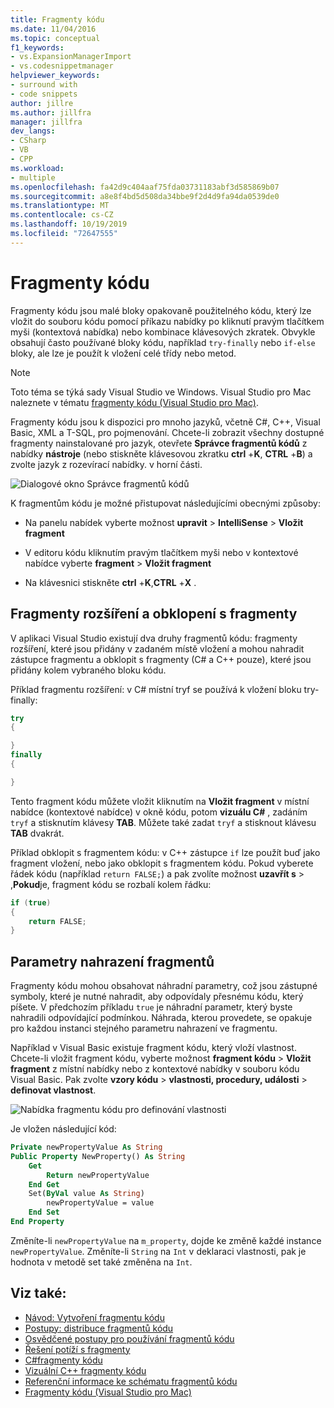 ```yaml
---
title: Fragmenty kódu
ms.date: 11/04/2016
ms.topic: conceptual
f1_keywords:
- vs.ExpansionManagerImport
- vs.codesnippetmanager
helpviewer_keywords:
- surround with
- code snippets
author: jillre
ms.author: jillfra
manager: jillfra
dev_langs:
- CSharp
- VB
- CPP
ms.workload:
- multiple
ms.openlocfilehash: fa42d9c404aaf75fda03731183abf3d585869b07
ms.sourcegitcommit: a8e8f4bd5d508da34bbe9f2d4d9fa94da0539de0
ms.translationtype: MT
ms.contentlocale: cs-CZ
ms.lasthandoff: 10/19/2019
ms.locfileid: "72647555"
---
```

# <a name="code-snippets"></a>Fragmenty kódu

Fragmenty kódu jsou malé bloky opakovaně použitelného kódu, který lze vložit do souboru kódu pomocí příkazu nabídky po kliknutí pravým tlačítkem myši (kontextová nabídka) nebo kombinace klávesových zkratek. Obvykle obsahují často používané bloky kódu, například `try-finally` nebo `if-else` bloky, ale lze je použít k vložení celé třídy nebo metod.

> [!NOTE]
> Toto téma se týká sady Visual Studio ve Windows. Visual Studio pro Mac naleznete v tématu [fragmenty kódu (Visual Studio pro Mac)](/visualstudio/mac/snippets).

Fragmenty kódu jsou k dispozici pro mnoho jazyků, včetně C#, C++, Visual Basic, XML a T-SQL, pro pojmenování. Chcete-li zobrazit všechny dostupné fragmenty nainstalované pro jazyk, otevřete **Správce fragmentů kódů** z nabídky **nástroje** (nebo stiskněte klávesovou zkratku **ctrl** +**K**, **CTRL** +**B**) a zvolte jazyk z rozevírací nabídky. v horní části.

![Dialogové okno Správce fragmentů kódů](media/code-snippets-manager.png)

K fragmentům kódu je možné přistupovat následujícími obecnými způsoby:

- Na panelu nabídek vyberte možnost **upravit**  > **IntelliSense**  > **Vložit fragment**

- V editoru kódu kliknutím pravým tlačítkem myši nebo v kontextové nabídce vyberte **fragment**  > **Vložit fragment**

- Na klávesnici stiskněte **ctrl** +**K**,**CTRL** +**X** .

## <a name="expansion-snippets-and-surround-with-snippets"></a>Fragmenty rozšíření a obklopení s fragmenty

V aplikaci Visual Studio existují dva druhy fragmentů kódu: fragmenty rozšíření, které jsou přidány v zadaném místě vložení a mohou nahradit zástupce fragmentu a obklopit s fragmenty (C# a C++ pouze), které jsou přidány kolem vybraného bloku kódu.

Příklad fragmentu rozšíření: v C# místní tryf se používá k vložení bloku try-finally:

```csharp
try
{

}
finally
{

}
```

Tento fragment kódu můžete vložit kliknutím na **Vložit fragment** v místní nabídce (kontextové nabídce) v okně kódu, potom **vizuálu C#** , zadáním `tryf` a stisknutím klávesy **TAB**. Můžete také zadat `tryf` a stisknout klávesu **TAB** dvakrát.

Příklad obklopit s fragmentem kódu: v C++ zástupce `if` lze použít buď jako fragment vložení, nebo jako obklopit s fragmentem kódu. Pokud vyberete řádek kódu (například `return FALSE;`) a pak zvolíte možnost **uzavřít s**  > ,**Pokud**je, fragment kódu se rozbalí kolem řádku:

```cpp
if (true)
{
    return FALSE;
}
```

## <a name="snippet-replacement-parameters"></a>Parametry nahrazení fragmentů

Fragmenty kódu mohou obsahovat náhradní parametry, což jsou zástupné symboly, které je nutné nahradit, aby odpovídaly přesnému kódu, který píšete. V předchozím příkladu `true` je náhradní parametr, který byste nahradili odpovídající podmínkou. Náhrada, kterou provedete, se opakuje pro každou instanci stejného parametru nahrazení ve fragmentu.

Například v Visual Basic existuje fragment kódu, který vloží vlastnost. Chcete-li vložit fragment kódu, vyberte možnost **fragment kódu**  > **Vložit fragment** z místní nabídky nebo z kontextové nabídky v souboru kódu Visual Basic. Pak zvolte **vzory kódu**  > **vlastnosti, procedury, události**  > **definovat vlastnost**.

![Nabídka fragmentu kódu pro definování vlastnosti](media/code-snippets-vb-property.png)

Je vložen následující kód:

```vb
Private newPropertyValue As String
Public Property NewProperty() As String
    Get
        Return newPropertyValue
    End Get
    Set(ByVal value As String)
        newPropertyValue = value
    End Set
End Property
```

Změníte-li `newPropertyValue` na `m_property`, dojde ke změně každé instance `newPropertyValue`. Změníte-li `String` na `Int` v deklaraci vlastnosti, pak je hodnota v metodě set také změněna na `Int`.

## <a name="see-also"></a>Viz také:

- [Návod: Vytvoření fragmentu kódu](../ide/walkthrough-creating-a-code-snippet.md)
- [Postupy: distribuce fragmentů kódu](../ide/how-to-distribute-code-snippets.md)
- [Osvědčené postupy pro používání fragmentů kódu](../ide/best-practices-for-using-code-snippets.md)
- [Řešení potíží s fragmenty](../ide/troubleshooting-snippets.md)
- [C#fragmenty kódu](../ide/visual-csharp-code-snippets.md)
- [Vizuální C++ fragmenty kódu](../ide/visual-cpp-code-snippets.md)
- [Referenční informace ke schématu fragmentů kódu](../ide/code-snippets-schema-reference.md)
- [Fragmenty kódu (Visual Studio pro Mac)](/visualstudio/mac/snippets)
